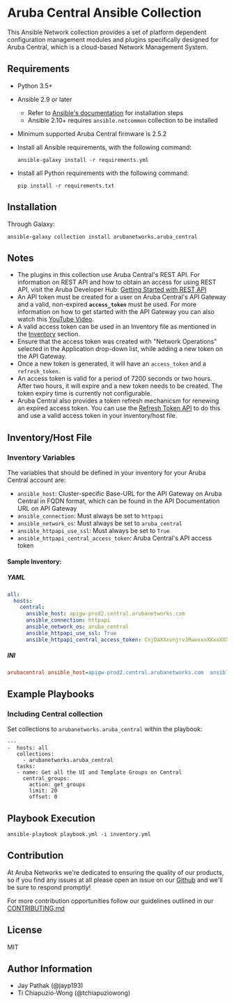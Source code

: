 Aruba Central Ansible Collection
=========

This Ansible Network collection provides a set of platform dependent configuration management modules and plugins specifically designed for Aruba Central, which is a cloud-based Network Management System.

## [](https://github.com/aruba/aruba-central-ansible-collection#requirements)Requirements

* Python 3.5+
* Ansible 2.9 or later
  * Refer to [Ansible's documentation](https://docs.ansible.com/ansible/latest/installation_guide/intro_installation.html) for  installation steps
  * Ansible 2.10+ requires `ansible.netcommon` collection to be installed
* Minimum supported Aruba Central firmware is 2.5.2

* Install all Ansible requirements, with the following command:
    ```
    ansible-galaxy install -r requirements.yml
    ```
* Install all Python requirements with the following command:
    ```
    pip install -r requirements.txt
    ```
## [](https://github.com/aruba/aruba-central-ansible-collection#installation)Installation

Through Galaxy:

```
ansible-galaxy collection install arubanetworks.aruba_central  
```

## [](https://github.com/aruba/aruba-central-ansible-collection#notes)Notes

- The plugins in this collection use Aruba Central's REST API. For information on REST API and how to obtain an access for using REST API, visit the Aruba Developer Hub: [Getting Started with REST API](https://developer.arubanetworks.com/aruba-central/docs/api-getting-started)
- An API token must be created for a user on Aruba Central's API Gateway and a valid, non-expired **`access_token`** must be used. For more information on how to get started with the API Gateway you can also watch this [YouTube Video](https://www.youtube.com/watch?v=tWEsL7zSOB0).
- A valid access token can be used in an Inventory file as mentioned in the [Inventory](https://github.com/aruba/aruba-central-ansible-collection#inventory) section.
- Ensure that the access token was created with "Network Operations" selected in the Application drop-down list, while adding a new token on the API Gateway. 
- Once a new token is generated, it will have an `access_token` and a `refresh_token`.
- An access token is valid for a period of 7200 seconds or two hours. After two hours, it will expire and a new token needs to be created. The token expiry time is currently not configurable.
- Aruba Central also provides a token refresh mechanicsm for renewing an expired access token. You can use the [Refresh Token API](https://developer.arubanetworks.com/aruba-central/reference/xxxxxx) to do this and use a valid access token in your inventory/host file.


## Inventory/Host File 
### [](https://github.com/aruba/aruba-cnetral-ansible-collection#inventory-variables)Inventory Variables

The variables that should be defined in your inventory for your Aruba Central account are:

- `ansible_host`: Cluster-specific Base-URL for the API Gateway on Aruba Central in FQDN format, which can be found in the API Documentation URL on API Gateway
- `ansible_connection`: Must always be set to  `httpapi`
- `ansible_network_os`: Must always be set to  `aruba_central`
- `ansible_httpapi_use_ssl`: Must always be set to  `True`
- `ansible_httpapi_central_access_token`: Aruba Central's API access token

#### [](https://github.com/aruba/aruba-central-ansible-collection#sample-inventory)Sample Inventory:

##### YAML

```YAML
all:
  hosts:
    central:
      ansible_host: apigw-prod2.central.arubanetworks.com
      ansible_connection: httpapi
      ansible_network_os: aruba_central
      ansible_httpapi_use_ssl: True
      ansible_httpapi_central_access_token: CnjDaXXxvnjrvJRwxxxxXXxxXXXXxxxx
```

##### INI

```INI
arubacentral ansible_host=apigw-prod2.central.arubanetworks.com  ansible_connection=httpapi ansible_network_os=aruba_central  ansible_httpapi_use_ssl=True  ansible_httpapi_central_access_token=CnjDaXXxvnjrvJRwxxxxXXxxXXXXxxxx
```


## [](https://github.com/aruba/aruba-central-ansible-collection#example-playbook)Example Playbooks

### Including Central collection

Set collections to `arubanetworks.aruba_central` within the playbook:

    ---
    -  hosts: all
       collections:
         - arubanetworks.aruba_central
       tasks:
       - name: Get all the UI and Template Groups on Central
         central_groups:
           action: get_groups
           limit: 20
           offset: 0
  
## [](https://github.com/aruba/aruba-central-ansible-collection#playbook-execution) Playbook Execution

```
ansible-playbook playbook.yml -i inventory.yml
```

Contribution
-------

At Aruba Networks we're dedicated to ensuring the quality of our products, so if you find any
issues at all please open an issue on our [Github](https://github.com/aruba/aruba-central-ansible-collection) and we'll be sure to respond promptly!

For more contribution opportunities follow our guidelines outlined in our [CONTRIBUTING.md](https://github.com/aruba/aruba-central-ansible-collection/blob/master/CONTRIBUTING.md)

License
-------

MIT

Author Information
------------------

- Jay Pathak (@jayp193)
- Ti Chiapuzio-Wong (@tchiapuziowong)
